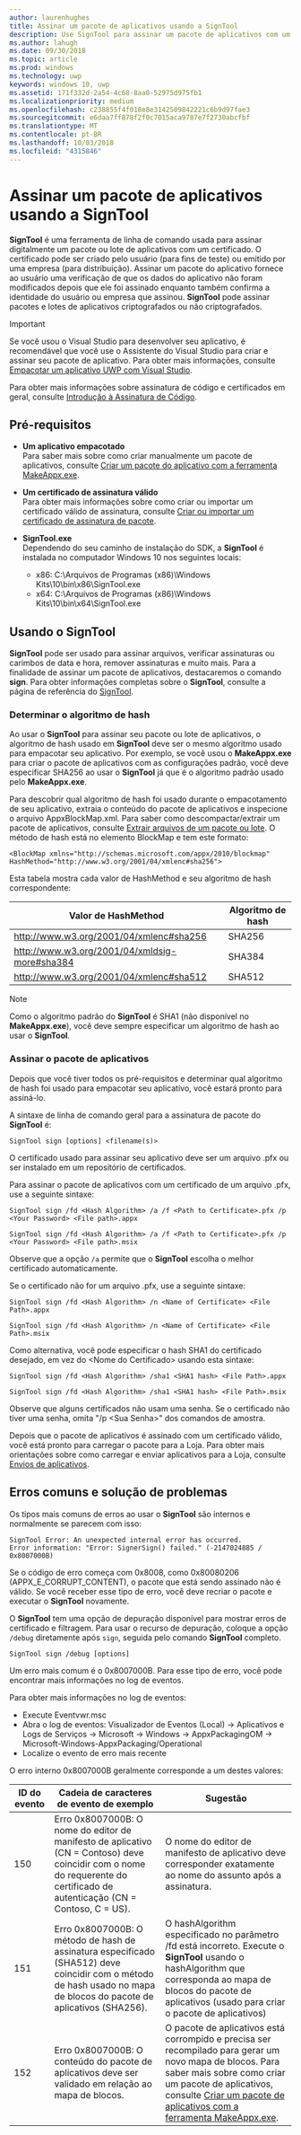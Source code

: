 ```yaml
---
author: laurenhughes
title: Assinar um pacote de aplicativos usando a SignTool
description: Use SignTool para assinar um pacote de aplicativos com um certificado manualmente.
ms.author: lahugh
ms.date: 09/30/2018
ms.topic: article
ms.prod: windows
ms.technology: uwp
keywords: windows 10, uwp
ms.assetid: 171f332d-2a54-4c68-8aa0-52975d975fb1
ms.localizationpriority: medium
ms.openlocfilehash: c238855f4f018e8e3142509842221c6b9d97fae3
ms.sourcegitcommit: e6daa7ff878f2f0c7015aca9787e7f2730abcfbf
ms.translationtype: MT
ms.contentlocale: pt-BR
ms.lasthandoff: 10/03/2018
ms.locfileid: "4315846"
---
```

# <a name="sign-an-app-package-using-signtool"></a>Assinar um pacote de aplicativos usando a SignTool


**SignTool** é uma ferramenta de linha de comando usada para assinar digitalmente um pacote ou lote de aplicativos com um certificado. O certificado pode ser criado pelo usuário (para fins de teste) ou emitido por uma empresa (para distribuição). Assinar um pacote do aplicativo fornece ao usuário uma verificação de que os dados do aplicativo não foram modificados depois que ele foi assinado enquanto também confirma a identidade do usuário ou empresa que assinou. **SignTool** pode assinar pacotes e lotes de aplicativos criptografados ou não criptografados.

> [!IMPORTANT] 
> Se você usou o Visual Studio para desenvolver seu aplicativo, é recomendável que você use o Assistente do Visual Studio para criar e assinar seu pacote de aplicativo. Para obter mais informações, consulte [Empacotar um aplicativo UWP com Visual Studio](https://msdn.microsoft.com/windows/uwp/packaging/packaging-uwp-apps).

Para obter mais informações sobre assinatura de código e certificados em geral, consulte [Introdução à Assinatura de Código](https://msdn.microsoft.com/library/windows/desktop/aa380259.aspx#introduction_to_code_signing).

## <a name="prerequisites"></a>Pré-requisitos
- **Um aplicativo empacotado**  
    Para saber mais sobre como criar manualmente um pacote de aplicativos, consulte [Criar um pacote do aplicativo com a ferramenta MakeAppx.exe](https://msdn.microsoft.com/windows/uwp/packaging/create-app-package-with-makeappx-tool). 

- **Um certificado de assinatura válido**  
    Para obter mais informações sobre como criar ou importar um certificado válido de assinatura, consulte [Criar ou importar um certificado de assinatura de pacote](https://msdn.microsoft.com/windows/uwp/packaging/create-certificate-package-signing).

- **SignTool.exe**  
    Dependendo do seu caminho de instalação do SDK, a **SignTool** é instalada no computador Windows 10 nos seguintes locais:
    - x86: C:\Arquivos de Programas (x86)\Windows Kits\10\bin\x86\SignTool.exe
    - x64: C:\Arquivos de Programas (x86)\Windows Kits\10\bin\x64\SignTool.exe

## <a name="using-signtool"></a>Usando o SignTool

**SignTool** pode ser usado para assinar arquivos, verificar assinaturas ou carimbos de data e hora, remover assinaturas e muito mais. Para a finalidade de assinar um pacote de aplicativos, destacaremos o comando **sign**. Para obter informações completas sobre o **SignTool**, consulte a página de referência do [SignTool](https://msdn.microsoft.com/library/windows/desktop/aa387764.aspx). 

### <a name="determine-the-hash-algorithm"></a>Determinar o algoritmo de hash
Ao usar o **SignTool** para assinar seu pacote ou lote de aplicativos, o algoritmo de hash usado em **SignTool** deve ser o mesmo algoritmo usado para empacotar seu aplicativo. Por exemplo, se você usou o **MakeAppx.exe** para criar o pacote de aplicativos com as configurações padrão, você deve especificar SHA256 ao usar o **SignTool** já que é o algoritmo padrão usado pelo **MakeAppx.exe**.

Para descobrir qual algoritmo de hash foi usado durante o empacotamento de seu aplicativo, extraia o conteúdo do pacote de aplicativos e inspecione o arquivo AppxBlockMap.xml. Para saber como descompactar/extrair um pacote de aplicativos, consulte [Extrair arquivos de um pacote ou lote](https://msdn.microsoft.com/windows/uwp/packaging/create-app-package-with-makeappx-tool#extract-files-from-a-package-or-bundle). O método de hash está no elemento BlockMap e tem este formato:
```
<BlockMap xmlns="http://schemas.microsoft.com/appx/2010/blockmap" 
HashMethod="http://www.w3.org/2001/04/xmlenc#sha256">
```

Esta tabela mostra cada valor de HashMethod e seu algoritmo de hash correspondente:


| Valor de HashMethod                              | Algoritmo de hash |
|-----------------------------------------------|----------------|
| http://www.w3.org/2001/04/xmlenc#sha256       | SHA256         |
| http://www.w3.org/2001/04/xmldsig-more#sha384 | SHA384         |
| http://www.w3.org/2001/04/xmlenc#sha512       | SHA512         |

> [!NOTE]
> Como o algoritmo padrão do **SignTool** é SHA1 (não disponível no **MakeAppx.exe**), você deve sempre especificar um algoritmo de hash ao usar o **SignTool**.

### <a name="sign-the-app-package"></a>Assinar o pacote de aplicativos

Depois que você tiver todos os pré-requisitos e determinar qual algoritmo de hash foi usado para empacotar seu aplicativo, você estará pronto para assiná-lo. 

A sintaxe de linha de comando geral para a assinatura de pacote do **SignTool** é:
```
SignTool sign [options] <filename(s)>
```

O certificado usado para assinar seu aplicativo deve ser um arquivo .pfx ou ser instalado em um repositório de certificados.

Para assinar o pacote de aplicativos com um certificado de um arquivo .pfx, use a seguinte sintaxe:
```
SignTool sign /fd <Hash Algorithm> /a /f <Path to Certificate>.pfx /p <Your Password> <File path>.appx
```
```
SignTool sign /fd <Hash Algorithm> /a /f <Path to Certificate>.pfx /p <Your Password> <File path>.msix
```
Observe que a opção `/a` permite que o **SignTool** escolha o melhor certificado automaticamente.

Se o certificado não for um arquivo .pfx, use a seguinte sintaxe:
```
SignTool sign /fd <Hash Algorithm> /n <Name of Certificate> <File Path>.appx
```
```
SignTool sign /fd <Hash Algorithm> /n <Name of Certificate> <File Path>.msix
```

Como alternativa, você pode especificar o hash SHA1 do certificado desejado, em vez do &lt;Nome do Certificado&gt; usando esta sintaxe:
```
SignTool sign /fd <Hash Algorithm> /sha1 <SHA1 hash> <File Path>.appx
```
```
SignTool sign /fd <Hash Algorithm> /sha1 <SHA1 hash> <File Path>.msix
```

Observe que alguns certificados não usam uma senha. Se o certificado não tiver uma senha, omita "/p &lt;Sua Senha&gt;" dos comandos de amostra.

Depois que o pacote de aplicativos é assinado com um certificado válido, você está pronto para carregar o pacote para a Loja. Para obter mais orientações sobre como carregar e enviar aplicativos para a Loja, consulte [Envios de aplicativos](https://msdn.microsoft.com/windows/uwp/publish/app-submissions).

## <a name="common-errors-and-troubleshooting"></a>Erros comuns e solução de problemas
Os tipos mais comuns de erros ao usar o **SignTool** são internos e normalmente se parecem com isso:

```
SignTool Error: An unexpected internal error has occurred.
Error information: "Error: SignerSign() failed." (-2147024885 / 0x8007000B) 
```

Se o código de erro começa com 0x8008, como 0x80080206 (APPX_E_CORRUPT_CONTENT), o pacote que está sendo assinado não é válido. Se você receber esse tipo de erro, você deve recriar o pacote e executar o **SignTool** novamente.

O **SignTool** tem uma opção de depuração disponível para mostrar erros de certificado e filtragem. Para usar o recurso de depuração, coloque a opção `/debug` diretamente após `sign`, seguida pelo comando **SignTool** completo.
```
SignTool sign /debug [options]
``` 

Um erro mais comum é o 0x8007000B. Para esse tipo de erro, você pode encontrar mais informações no log de eventos.
 
Para obter mais informações no log de eventos:
- Execute Eventvwr.msc
- Abra o log de eventos: Visualizador de Eventos (Local) -> Aplicativos e Logs de Serviços -> Microsoft -> Windows -> AppxPackagingOM -> Microsoft-Windows-AppxPackaging/Operational
- Localize o evento de erro mais recente

O erro interno 0x8007000B geralmente corresponde a um destes valores:

| **ID do evento** | **Cadeia de caracteres de evento de exemplo** | **Sugestão** |
|--------------|--------------------------|----------------|
| 150          | Erro 0x8007000B: O nome do editor de manifesto de aplicativo (CN = Contoso) deve coincidir com o nome do requerente do certificado de autenticação (CN = Contoso, C = US). | O nome do editor de manifesto de aplicativo deve corresponder exatamente ao nome do assunto após a assinatura.               |
| 151          | Erro 0x8007000B: O método de hash de assinatura especificado (SHA512) deve coincidir com o método de hash usado no mapa de blocos do pacote de aplicativos (SHA256).     | O hashAlgorithm especificado no parâmetro /fd está incorreto. Execute o **SignTool** usando o hashAlgorithm que corresponda ao mapa de blocos do pacote de aplicativos (usado para criar o pacote de aplicativos)  |
| 152          | Erro 0x8007000B: O conteúdo do pacote de aplicativos deve ser validado em relação ao mapa de blocos.                                                           | O pacote de aplicativos está corrompido e precisa ser recompilado para gerar um novo mapa de blocos. Para saber mais sobre como criar um pacote de aplicativos, consulte [Criar um pacote de aplicativos com a ferramenta MakeAppx.exe](https://msdn.microsoft.com/windows/uwp/packaging/create-app-package-with-makeappx-tool). |
